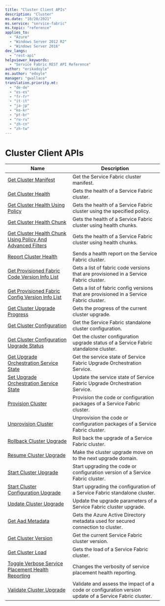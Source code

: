 ```yaml
---
title: "Cluster Client APIs"
description: "Cluster"
ms.date: "10/20/2021"
ms.service: "service-fabric"
ms.topic: "reference"
applies_to: 
  - "Azure"
  - "Windows Server 2012 R2"
  - "Windows Server 2016"
dev_langs: 
  - "rest-api"
helpviewer_keywords: 
  - "Service Fabric REST API Reference"
author: "erikadoyle"
ms.author: "edoyle"
manager: "gwallace"
translation.priority.mt: 
  - "de-de"
  - "es-es"
  - "fr-fr"
  - "it-it"
  - "ja-jp"
  - "ko-kr"
  - "pt-br"
  - "ru-ru"
  - "zh-cn"
  - "zh-tw"
---
```

# Cluster Client APIs

| Name | Description |
| --- | --- |
| [Get Cluster Manifest](sfclient-api-getclustermanifest.md) | Get the Service Fabric cluster manifest.<br/> |
| [Get Cluster Health](sfclient-api-getclusterhealth.md) | Gets the health of a Service Fabric cluster.<br/> |
| [Get Cluster Health Using Policy](sfclient-api-getclusterhealthusingpolicy.md) | Gets the health of a Service Fabric cluster using the specified policy.<br/> |
| [Get Cluster Health Chunk](sfclient-api-getclusterhealthchunk.md) | Gets the health of a Service Fabric cluster using health chunks.<br/> |
| [Get Cluster Health Chunk Using Policy And Advanced Filters](sfclient-api-getclusterhealthchunkusingpolicyandadvancedfilters.md) | Gets the health of a Service Fabric cluster using health chunks.<br/> |
| [Report Cluster Health](sfclient-api-reportclusterhealth.md) | Sends a health report on the Service Fabric cluster.<br/> |
| [Get Provisioned Fabric Code Version Info List](sfclient-api-getprovisionedfabriccodeversioninfolist.md) | Gets a list of fabric code versions that are provisioned in a Service Fabric cluster.<br/> |
| [Get Provisioned Fabric Config Version Info List](sfclient-api-getprovisionedfabricconfigversioninfolist.md) | Gets a list of fabric config versions that are provisioned in a Service Fabric cluster.<br/> |
| [Get Cluster Upgrade Progress](sfclient-api-getclusterupgradeprogress.md) | Gets the progress of the current cluster upgrade.<br/> |
| [Get Cluster Configuration](sfclient-api-getclusterconfiguration.md) | Get the Service Fabric standalone cluster configuration.<br/> |
| [Get Cluster Configuration Upgrade Status](sfclient-api-getclusterconfigurationupgradestatus.md) | Get the cluster configuration upgrade status of a Service Fabric standalone cluster.<br/> |
| [Get Upgrade Orchestration Service State](sfclient-api-getupgradeorchestrationservicestate.md) | Get the service state of Service Fabric Upgrade Orchestration Service.<br/> |
| [Set Upgrade Orchestration Service State](sfclient-api-setupgradeorchestrationservicestate.md) | Update the service state of Service Fabric Upgrade Orchestration Service.<br/> |
| [Provision Cluster](sfclient-api-provisioncluster.md) | Provision the code or configuration packages of a Service Fabric cluster.<br/> |
| [Unprovision Cluster](sfclient-api-unprovisioncluster.md) | Unprovision the code or configuration packages of a Service Fabric cluster.<br/> |
| [Rollback Cluster Upgrade](sfclient-api-rollbackclusterupgrade.md) | Roll back the upgrade of a Service Fabric cluster.<br/> |
| [Resume Cluster Upgrade](sfclient-api-resumeclusterupgrade.md) | Make the cluster upgrade move on to the next upgrade domain.<br/> |
| [Start Cluster Upgrade](sfclient-api-startclusterupgrade.md) | Start upgrading the code or configuration version of a Service Fabric cluster.<br/> |
| [Start Cluster Configuration Upgrade](sfclient-api-startclusterconfigurationupgrade.md) | Start upgrading the configuration of a Service Fabric standalone cluster.<br/> |
| [Update Cluster Upgrade](sfclient-api-updateclusterupgrade.md) | Update the upgrade parameters of a Service Fabric cluster upgrade.<br/> |
| [Get Aad Metadata](sfclient-api-getaadmetadata.md) | Gets the Azure Active Directory metadata used for secured connection to cluster.<br/> |
| [Get Cluster Version](sfclient-api-getclusterversion.md) | Get the current Service Fabric cluster version.<br/> |
| [Get Cluster Load](sfclient-api-getclusterload.md) | Gets the load of a Service Fabric cluster.<br/> |
| [Toggle Verbose Service Placement Health Reporting](sfclient-api-toggleverboseserviceplacementhealthreporting.md) | Changes the verbosity of service placement health reporting.<br/> |
| [Validate Cluster Upgrade](sfclient-api-validateclusterupgrade.md) | Validate and assess the impact of a code or configuration version update of a Service Fabric cluster.<br/> |

